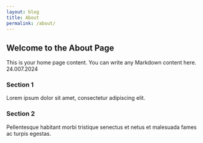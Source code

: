 ```yaml
---
layout: blog
title: About
permalink: /about/
---
```


## Welcome to the About Page

This is your home page content. You can write any Markdown content here. 24.007.2024

### Section 1

Lorem ipsum dolor sit amet, consectetur adipiscing elit.

### Section 2

Pellentesque habitant morbi tristique senectus et netus et malesuada fames ac turpis egestas.
